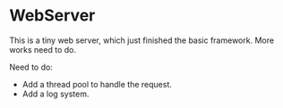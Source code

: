 # WebServer

This is a tiny web server, which just finished the basic framework. More works need to do.

Need to do:

- Add a thread pool to handle the request.
- Add a log system.
